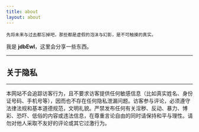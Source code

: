 ```yaml
---
title: about
layout: about
---
```


```
先将未来与过去都忘掉吧，那些都是虚假的泡沫与幻影，是不可触摸的真实。
```

我是 <strong>jdbEwl</strong>，这里会分享一些东西。 

---

关于隐私    
---
---
本网站不会追踪访客行为，且不要求访客提供任何敏感信息（比如真实姓名、身份证号码、手机号等），因而也不存在任何隐私泄漏问题。访客参与评论，必须遵守法律法规和基本道德规范，文明礼貌。严禁发布任何有关淫秽、反动、暴力、博彩、恐吓、低俗的内容或违法信息，在尊重言论自由的同时请保持和平与理性。请勿对他人采取不友好的评论或其它过激行为。